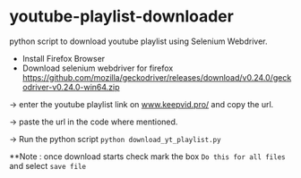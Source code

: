 # youtube-playlist-downloader
 python script to download youtube playlist using Selenium Webdriver.

* Install Firefox Browser
* Download selenium webdriver for firefox https://github.com/mozilla/geckodriver/releases/download/v0.24.0/geckodriver-v0.24.0-win64.zip

-> enter the youtube playlist link on www.keepvid.pro/ and copy the url.

-> paste the url in the code where mentioned.

-> Run the python script `python download_yt_playlist.py`

**Note : once download starts check mark the box `Do this for all files` and select `save file`
